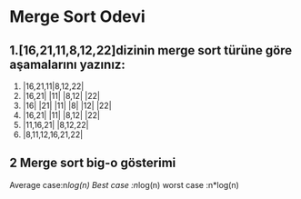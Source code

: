 # Merge Sort Odevi

## 1.[16,21,11,8,12,22]dizinin merge sort türüne göre aşamalarını yazınız:

1. |16,21,11|8,12,22|
2. |16,21| |11| |8,12| |22|
3. |16| |21| |11| |8| |12| |22|
4. |16,21| |11| |8,12| |22|
5. |11,16,21| |8,12,22|
6. |8,11,12,16,21,22|

## 2 Merge sort big-o gösterimi
Average case:n*log(n)
Best case   :n*log(n)
worst case  :n*log(n)
